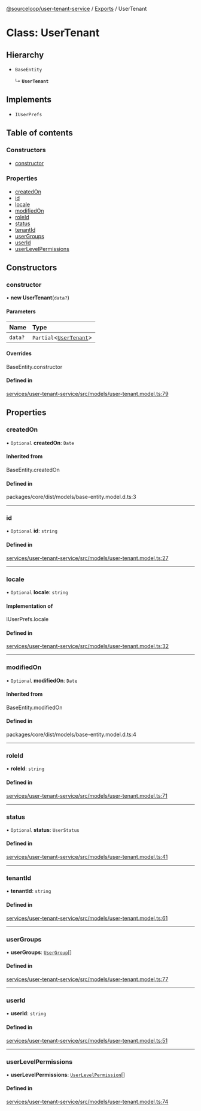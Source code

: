 [@sourceloop/user-tenant-service](../README.md) / [Exports](../modules.md) / UserTenant

# Class: UserTenant

## Hierarchy

- `BaseEntity`

  ↳ **`UserTenant`**

## Implements

- `IUserPrefs`

## Table of contents

### Constructors

- [constructor](UserTenant.md#constructor)

### Properties

- [createdOn](UserTenant.md#createdon)
- [id](UserTenant.md#id)
- [locale](UserTenant.md#locale)
- [modifiedOn](UserTenant.md#modifiedon)
- [roleId](UserTenant.md#roleid)
- [status](UserTenant.md#status)
- [tenantId](UserTenant.md#tenantid)
- [userGroups](UserTenant.md#usergroups)
- [userId](UserTenant.md#userid)
- [userLevelPermissions](UserTenant.md#userlevelpermissions)

## Constructors

### constructor

• **new UserTenant**(`data?`)

#### Parameters

| Name | Type |
| :------ | :------ |
| `data?` | `Partial`<[`UserTenant`](UserTenant.md)\> |

#### Overrides

BaseEntity.constructor

#### Defined in

[services/user-tenant-service/src/models/user-tenant.model.ts:79](https://github.com/sourcefuse/loopback4-microservice-catalog/blob/68ec38a2a/services/user-tenant-service/src/models/user-tenant.model.ts#L79)

## Properties

### createdOn

• `Optional` **createdOn**: `Date`

#### Inherited from

BaseEntity.createdOn

#### Defined in

packages/core/dist/models/base-entity.model.d.ts:3

___

### id

• `Optional` **id**: `string`

#### Defined in

[services/user-tenant-service/src/models/user-tenant.model.ts:27](https://github.com/sourcefuse/loopback4-microservice-catalog/blob/68ec38a2a/services/user-tenant-service/src/models/user-tenant.model.ts#L27)

___

### locale

• `Optional` **locale**: `string`

#### Implementation of

IUserPrefs.locale

#### Defined in

[services/user-tenant-service/src/models/user-tenant.model.ts:32](https://github.com/sourcefuse/loopback4-microservice-catalog/blob/68ec38a2a/services/user-tenant-service/src/models/user-tenant.model.ts#L32)

___

### modifiedOn

• `Optional` **modifiedOn**: `Date`

#### Inherited from

BaseEntity.modifiedOn

#### Defined in

packages/core/dist/models/base-entity.model.d.ts:4

___

### roleId

• **roleId**: `string`

#### Defined in

[services/user-tenant-service/src/models/user-tenant.model.ts:71](https://github.com/sourcefuse/loopback4-microservice-catalog/blob/68ec38a2a/services/user-tenant-service/src/models/user-tenant.model.ts#L71)

___

### status

• `Optional` **status**: `UserStatus`

#### Defined in

[services/user-tenant-service/src/models/user-tenant.model.ts:41](https://github.com/sourcefuse/loopback4-microservice-catalog/blob/68ec38a2a/services/user-tenant-service/src/models/user-tenant.model.ts#L41)

___

### tenantId

• **tenantId**: `string`

#### Defined in

[services/user-tenant-service/src/models/user-tenant.model.ts:61](https://github.com/sourcefuse/loopback4-microservice-catalog/blob/68ec38a2a/services/user-tenant-service/src/models/user-tenant.model.ts#L61)

___

### userGroups

• **userGroups**: [`UserGroup`](UserGroup.md)[]

#### Defined in

[services/user-tenant-service/src/models/user-tenant.model.ts:77](https://github.com/sourcefuse/loopback4-microservice-catalog/blob/68ec38a2a/services/user-tenant-service/src/models/user-tenant.model.ts#L77)

___

### userId

• **userId**: `string`

#### Defined in

[services/user-tenant-service/src/models/user-tenant.model.ts:51](https://github.com/sourcefuse/loopback4-microservice-catalog/blob/68ec38a2a/services/user-tenant-service/src/models/user-tenant.model.ts#L51)

___

### userLevelPermissions

• **userLevelPermissions**: [`UserLevelPermission`](UserLevelPermission.md)[]

#### Defined in

[services/user-tenant-service/src/models/user-tenant.model.ts:74](https://github.com/sourcefuse/loopback4-microservice-catalog/blob/68ec38a2a/services/user-tenant-service/src/models/user-tenant.model.ts#L74)
